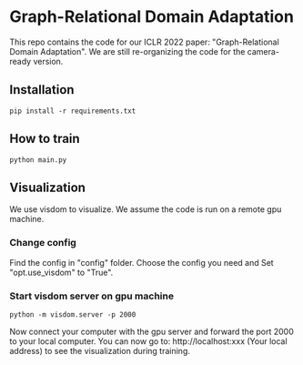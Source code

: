 # Graph-Relational Domain Adaptation
This repo contains the code for our ICLR 2022 paper: "Graph-Relational Domain Adaptation". We are still re-organizing the code for the camera-ready version.

## Installation
    pip install -r requirements.txt

## How to train
    python main.py

## Visualization
We use visdom to visualize. We assume the code is run on a remote gpu machine.

### Change config
Find the config in "config" folder. Choose the config you need and Set "opt.use_visdom" to "True".

### Start visdom server on gpu machine
    python -m visdom.server -p 2000
Now connect your computer with the gpu server and forward the port 2000 to your local computer. You can now go to:
    http://localhost:xxx (Your local address)
to see the visualization during training.
